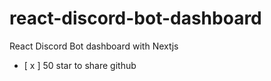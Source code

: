 # react-discord-bot-dashboard
React Discord Bot dashboard with Nextjs

- [ x ] 50 star to share github
